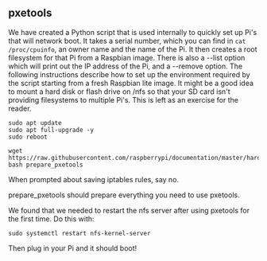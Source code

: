 ## pxetools
We have created a Python script that is used internally to quickly set up Pi's that will network boot. It takes a serial number, which you can find in `cat /proc/cpuinfo`, an owner name and the name of the Pi. It then creates a root filesystem for that Pi from a Raspbian image. There is also a --list option which will print out the IP address of the Pi, and a --remove option. The following instructions describe how to set up the environment required by the script starting from a fresh Raspbian lite image. It might be a good idea to mount a hard disk or flash drive on /nfs so that your SD card isn't providing filesystems to multiple Pi's. This is left as an exercise for the reader.

```
sudo apt update
sudo apt full-upgrade -y
sudo reboot

wget https://raw.githubusercontent.com/raspberrypi/documentation/master/hardware/raspberrypi/bootmodes/pxetools/prepare_pxetools
bash prepare_pxetools
```

When prompted about saving iptables rules, say no.

prepare_pxetools should prepare everything you need to use pxetools.

We found that we needed to restart the nfs server after using pxetools for the first time. Do this with:
```
sudo systemctl restart nfs-kernel-server
```

Then plug in your Pi and it should boot!
